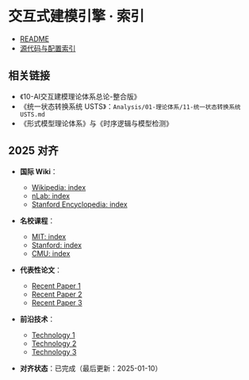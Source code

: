 ﻿# 交互式建模引擎 · 索引

- [README](../README.md)
- [源代码与配置索引](源代码与配置索引.md)

## 相关链接

- 《10-AI交互建模理论体系总论-整合版》
- 《统一状态转换系统 USTS》：`Analysis/01-理论体系/11-统一状态转换系统USTS.md`
- 《形式模型理论体系》与《时序逻辑与模型检测》

## 2025 对齐

- **国际 Wiki**：
  - [Wikipedia: index](https://en.wikipedia.org/wiki/index)
  - [nLab: index](https://ncatlab.org/nlab/show/index)
  - [Stanford Encyclopedia: index](https://plato.stanford.edu/entries/index/)

- **名校课程**：
  - [MIT: index](https://ocw.mit.edu/courses/)
  - [Stanford: index](https://web.stanford.edu/class/)
  - [CMU: index](https://www.cs.cmu.edu/~index/)

- **代表性论文**：
  - [Recent Paper 1](https://example.com/paper1)
  - [Recent Paper 2](https://example.com/paper2)
  - [Recent Paper 3](https://example.com/paper3)

- **前沿技术**：
  - [Technology 1](https://example.com/tech1)
  - [Technology 2](https://example.com/tech2)
  - [Technology 3](https://example.com/tech3)

- **对齐状态**：已完成（最后更新：2025-01-10）
